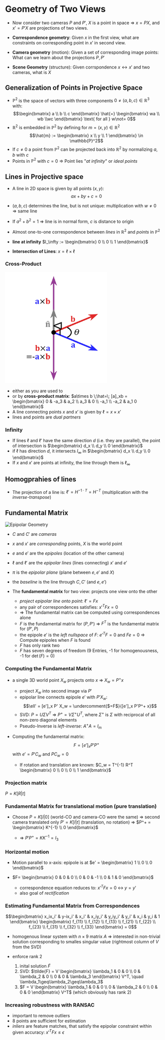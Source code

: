# Geometry of Two Views

* Now consider two cameras $P$ and $P'$, $X$ is a point in space => $x=P X$, and $x'=P'X$ are projections of two views.

* **Correspondence geometry**: Given $x$ in the first view, what are constraints on corresponding point in $x'$ in second view.
* **Camera geometry** (motion): Given a set of corresponding image points: What can we learn about the projections $P, P'$
* **Scene Geometry** (structure): Given corrspondence $x \leftrightarrow x'$ and two cameras, what is $X$

## Generalization of Points in Projective Space

* $\mathbb{P}^2$ is the space of vectors with three components $0 \not= (a,b,c)\in\mathbb{R}^3$ with: $$\begin{bmatrix} a \\ b \\ c \end{bmatrix} \hat{=} \begin{bmatrix} wa \\ wb \\wc \end{bmatrix} \text{ for all } w\not= 0$$
* $\mathbb{R}^2$ is embedded in $\mathbb{P}^2$ by defining for $m=(x,y)\in\mathbb{R}^2$ $$\hat{m} := \begin{bmatrix} x \\ y \\ 1 \end{bmatrix} \in \mathbb{P}^2$$
* If $c\not=0$ a point from $\mathbb{P}^2$ can be projected back into $\mathbb{R}^2$ by normalizing $a,b$ with $c$
* Points in $\mathbb{P}^2$ with $c=0$ => Point lies "_at infinity_" or _ideal points_

## Lines in Projective space

* A line in 2D space is given by all points $(x,y)$: $$ax+by+c=0$$
* $(a,b,c)$ determines the line, but is not unique: multiplication with $w\not=0$ => same line
* If $a^2+b^2=1$ => line is in normal form, $c$ is distance to origin
* Almost one-to-one correspondence between _lines_ in $\mathbb{R}^2$ and _points_ in $\mathbb{P}^2$
* **line at infinity** $I_\infty := \begin{bmatrix} 0 \\ 0 \\ 1 \end{bmatrix}$

* **Intersection of Lines**: $x = \ell \times \ell$

### Cross-Product

![Cross Product](images/crossProduct.png)

* either as you are used to
* or by **cross-product matrix**: $a\times b \;\hat=\; [a]_xb = \begin{bmatrix} 0 & -a_3 & a_2 \\ a_3 & 0 \\ -a_1 \\ -a_2 & a_1 0 \end{bmatrix}$
* A line connecting points $x$ and $x'$ is given by $\ell = x\times x'$
* lines and points are _dual partners_

### Infinity

* If lines $\ell$ and $\ell'$ have the same direction $d$ (i.e. they are parallel), the point of intersection is $\begin{bmatrix} d_x \\ d_y \\ 0 \end{bmatrix}$
* if $\ell$ has direction $d$, it intersects $I_\infty$ in $\begin{bmatrix} d_x \\ d_y \\ 0 \end{bmatrix}$
* If $x$ and $x'$ are points at infinity, the line through them is $\ell_\infty$

## Homogprahies of lines

* The projection of a line is: $\ell' = H^{-1\cdot T} = H^{-T}$ (multiplication with the _inverse-transpose_)

## Fundamental Matrix

![Epipolar Geometry](images/epipolarGeometry)

* $C$ and $C'$ are _cameras_
* $x$ and $x'$ are _corresponding_ points, $X$ is the world point
* $e$ and $e'$ are the _epipoles_ (location of the other camera)
* $\ell$ and $\ell'$ are the _epipolar lines_ (lines connecting) $x'$ and $e'$
* $\pi$ is the _epipolar plane_ (plane between $e,e'$ and $X$)
* the _baseline_ is the line through $C,C'$ (and $e,e'$)

* The **fundamental matrix** for two view: projects one view onto the other

    * _project epipolar line onto point_: $\ell' = Fx$
    * any pair of correspondences satisfies: $x'^TFx=0$
    * => The fundamental matrix can be computed using correspondences alone
    * $F$ is the fundamental matrix for $(P,P')$ => $F^T$ is the fundamental matrix for $(P',P)$
    * the epipole $e'$ is the _left nullspace_ of $F$: $e'^T F =0$ and $F e=0$ => Compute epipoles when $F$ is found
    * $F$ has only rank two
    * $F$ has seven degrees of freedom (9 Entries, -1 for homogenousness, -1 for $\det(F)=0$)

### Computing the Fundamental Matrix

* a single 3D world point $X_w$ projects onto $x$ => $X_w = P^+ x$

    * project $X_w$ into second image via $P'$
    * epipolar line connects epipole $e'$ with $P'X_w$: $$\ell' = [e']_x P' X_w = \undercomment{$=F$}{[e']_x P'P^+ x}$$
    * SVD: $P=U\Sigma V^T$ => $P^+ = V\Sigma^+ U^T$, where $\Sigma^+$ is $\Sigma$ with reciprocal of all non-zero diagonal elements
    * Pseudo-Inverse is _left-inverse_: $A^+A=I_m$
    
* Computing the fundamental matrix: $$F = [e']_x P' P^+$$ with $e' = P'C_w$ and $PC_w =0$

    * If rotation and translation are known: $C_w = T^{-1} R^T \begin{bmatrix} 0 \\ 0 \\ 0 \\ 1 \end{bmatrix}$

### Projection matrix

$P = K[R\vert t]$

### Fundamental Matrix for translational motion (pure translation)

* Choose $P=K[I\vert 0]$ (world-CO and camera-CO were the same) => second camera translated only $P'=K[I\vert t]$ (translation, no rotation) => $P^+ = \begin{bmatrix} K^{-1} \\ 0 \end{bmatrix}$

    * => $P'P^+ = KK^{-1} = I_3$
    
### Horizontal motion

* Motion parallel to x-axis: epipole is at $e' = \begin{bmatrix} 1 \\ 0 \\ 0 \end{bmatrix}$
* $F= \begin{bmatrix} 0 & 0 & 0 \\ 0 & 0 & -1 \\ 0 & 1 & 0 \end{bmatrix}$

    * correspondence equation reduces to: $x'^T F x =0 \;\leftrightarrow\; y=y'$
    * also goal of _rectification_

### Estimating Fundamental Matrix from Correspondences

$$\begin{bmatrix} x_ix_i' & y-ix_i' & x_i' & x_iy_i' & y_iy_i' & y_i' & x_i & y_i & 1 \end{bmatrix} \begin{bmatrix} f_{11} \\ f_{12} \\ f_{13} \\ f_{21} \\ f_{22} \\ f_{23} \\ f_{31} \\ f_{32} \\ f_{33} \end{bmatrix} = 0$$

* homogenous linear system with $n\times 9$ matrix $A$ => interested in non-trivial solution corresponding to smalles singular value (rightmost column of $V$ from the SVD)
* enforce rank 2

    1. inital solution $\tilde{F}$
    2. SVD: $\tilde{F} = V \begin{bmatrix} \lambda_1 & 0 & 0 \\ 0 & \lambda_2 & 0 \\ 0 & 0 & \lambda_3 \end{bmatrix} V^T, \quad \lambda_1\geq\lambda_2\geq\lambda_3$
    3. $F = V \begin{bmatrix} \lambda_1 & 0 & 0 \\ 0 & \lambda_2 & 0 \\ 0 & 0 & 0 \end{bmatrix} V^T$ (which obviously has rank 2)

### Increasing robustness with RANSAC

* important to remove outliers
* 8 points are sufficient for estimation
* _inliers_ are feature matches, that satisfy the epipolar constraint within given accuracy: $x'^T F x \leq \epsilon$







